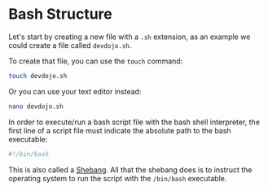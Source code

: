 # Bash Structure

Let's start by creating a new file with a `.sh` extension, as an example we could create a file called `devdojo.sh`.

To create that file, you can use the `touch` command:

```bash
touch devdojo.sh
```

Or you can use your text editor instead:

```bash
nano devdojo.sh
```

In order to execute/run a bash script file with the bash shell interpreter, the first line of a script file must indicate the absolute path to the bash executable:

```bash
#!/bin/bash
```

This is also called a [Shebang](https://en.wikipedia.org/wiki/Shebang_(Unix)). All that the shebang does is to instruct the operating system to run the script with the `/bin/bash` executable.
